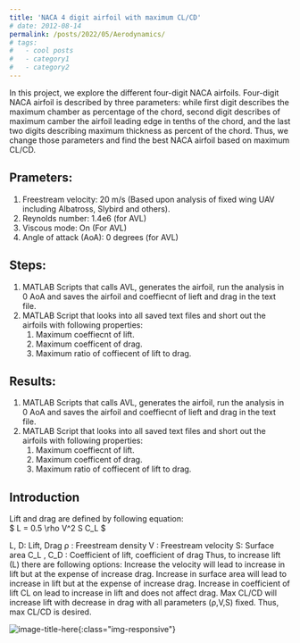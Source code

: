 ```yaml
---
title: 'NACA 4 digit airfoil with maximum CL/CD'
# date: 2012-08-14
permalink: /posts/2022/05/Aerodynamics/
# tags:
#   - cool posts
#   - category1
#   - category2
---
```


In this project, we explore the different four-digit NACA airfoils. Four-digit NACA airfoil is described by three parameters: while first digit describes the maximum chamber as percentage of the chord, second digit describes of maximum camber the airfoil leading edge in tenths of the chord, and the last two digits describing maximum thickness as percent of the chord. Thus, we change those parameters and find the best NACA airfoil based on maximum CL/CD.

Prameters:
------
1. Freestream velocity: 20 m/s  (Based upon analysis of fixed wing UAV including Albatross, Slybird and others).
2. Reynolds number: 1.4e6 (for AVL)
3. Viscous mode: On (For AVL)
4. Angle of attack (AoA): 0 degrees (for AVL)


Steps:
------
1. MATLAB Scripts that calls AVL, generates the airfoil, run the analysis in 0 AoA and saves the airfoil and coeffiecnt of lieft and drag in the text file.
2. MATLAB Script that looks into all saved text files and short out the airfoils with following properties:
    1. Maximum coeffiecnt of lift.
    2. Maximum coefficent of drag.
    3. Maximum ratio of coffiecent of lift to drag.

Results:
------
1. MATLAB Scripts that calls AVL, generates the airfoil, run the analysis in 0 AoA and saves the airfoil and coeffiecnt of lieft and drag in the text file.
2. MATLAB Script that looks into all saved text files and short out the airfoils with following properties:
    1. Maximum coeffiecnt of lift.
    2. Maximum coefficent of drag.
    3. Maximum ratio of coffiecent of lift to drag.

<!-- Headings are cool
======

You can have many headings
====== -->

Introduction
------
Lift and drag are defined by following equation: <br/>
$ L = 0.5 \rho V^2 S C_L $
<!-- D=0.5ρV^2 SC_D -->
L, D: Lift, Drag
ρ : Freestream density
V : Freestream velocity
S: Surface area
C_L  , C_D  : Coefficient of lift, coefficient of drag
Thus, to increase lift (L) there are following options:
	Increase the velocity will lead to increase in lift but at the expense of increase drag.
	Increase in surface area will lead to increase in lift but at the expense of increase drag.
	Increase in coefficient of lift CL on lead to increase in lift and does not affect drag.
	Max CL/CD will increase lift with decrease in drag with all parameters (ρ,V,S) fixed. 
Thus, max CL/CD is desired. 

<!-- $$ \nabla_\boldsymbol{x} J(\boldsymbol{x}) $$ -->



<!-- To add an image we do the following ![ Description of the image]( Link of the image ) -->


![image-title-here](blog-Aerodynamics-maxCL.png){:class="img-responsive"}
